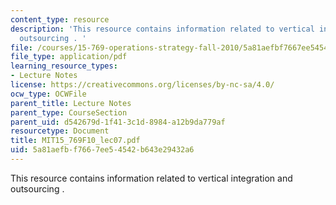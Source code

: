 ```yaml
---
content_type: resource
description: 'This resource contains information related to vertical integration and
  outsourcing . '
file: /courses/15-769-operations-strategy-fall-2010/5a81aefbf7667ee54542b643e29432a6_MIT15_769F10_lec07.pdf
file_type: application/pdf
learning_resource_types:
- Lecture Notes
license: https://creativecommons.org/licenses/by-nc-sa/4.0/
ocw_type: OCWFile
parent_title: Lecture Notes
parent_type: CourseSection
parent_uid: d542679d-1f41-3c1d-8984-a12b9da779af
resourcetype: Document
title: MIT15_769F10_lec07.pdf
uid: 5a81aefb-f766-7ee5-4542-b643e29432a6
---
```

This resource contains information related to vertical integration and outsourcing . 